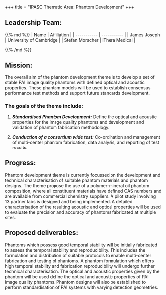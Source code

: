 +++
title = "IPASC Thematic Area: Phantom Development"
+++

## Leadership Team:

<div class="consortium-table">
{{% md %}}
| Name 						| Affiliation 							|
| ----------- 				| ----------- 							|
| James Joseph				| University of Cambridge			 	|
| Stefan Morscher			| iThera Medical		 				|

{{% /md %}}
</div>

## Mission:

The overall aim of the phantom development theme is to develop a set of stable PAI image quality phantoms with defined optical and acoustic properties. These phantom models will be used to establish consensus performance test methods and support future standards development.

<div class="listing">
<h3>The goals of the theme include:</h3>
<ol>
<li><p><em><b>Standardised Phantom Development:</b></em> Define the optical and acoustic properties for the image quality phantoms and development and validation of phantom fabrication methodology.</p></li>
<li><p><em><b>Conduction of a consortium wide test:</b></em> Co-ordination and management of multi-center phantom fabrication, data analysis, and reporting of test results.</p></li>
</ol>
</div>

## Progress:

Phantom development theme is currently focussed on the development and technical characterisation of suitable phantom materials and phantom designs. The theme propose the use of a polymer-mineral oil phantom composition, where all constituent materials have defined CAS numbers and are available from commercial chemistry suppliers. A pilot study involving 13 partner labs is designed and being implemented. A detailed characterisation of the resulting acoustic and optical properties will be used to evaluate the precision and accuracy of phantoms fabricated at multiple sites.

## Proposed deliverables:

Phantoms which possess good temporal stability will be initially fabricated to assess the temporal stability and reproducibility. This includes the formulation and distribution of suitable protocols to enable multi-center fabrication and testing of phantoms. A phantom formulation which offers high temporal stability and fabrication reproducibility will undergo further technical characterisation. The optical and acoustic properties given by the phantom will be used define the optical and acoustic properties of PAI image quality phantoms. Phantom designs will also be established to perform standardisation of PAI systems with varying detection geometries.

